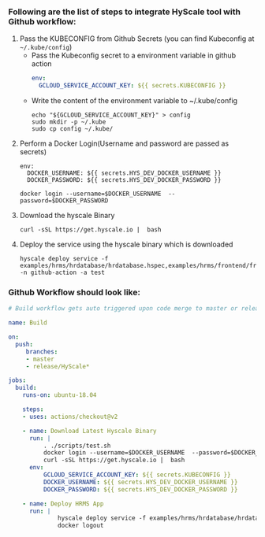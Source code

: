
### Following are the list of steps to integrate HyScale tool with Github workflow:

1. Pass the KUBECONFIG from Github Secrets (you can find Kubeconfig at `~/.kube/config`)
   * Pass the Kubeconfig secret to a environment variable in github action
     ```yaml
     env:
       GCLOUD_SERVICE_ACCOUNT_KEY: ${{ secrets.KUBECONFIG }}
     ```
   * Write the content of the environment variable to ~/.kube/config
     ```
     echo "${GCLOUD_SERVICE_ACCOUNT_KEY}" > config
     sudo mkdir -p ~/.kube
     sudo cp config ~/.kube/
     ```
1. Perform a Docker Login(Username and password are passed as secrets)
   ```
   env:
     DOCKER_USERNAME: ${{ secrets.HYS_DEV_DOCKER_USERNAME }}
     DOCKER_PASSWORD: ${{ secrets.HYS_DEV_DOCKER_PASSWORD }}
   ```
   ```
   docker login --username=$DOCKER_USERNAME  --password=$DOCKER_PASSWORD
   ```
1. Download the hyscale Binary
   ```
   curl -sSL https://get.hyscale.io |  bash
   ```
1. Deploy the service using the hyscale binary which is downloaded 
   ```
   hyscale deploy service -f examples/hrms/hrdatabase/hrdatabase.hspec,examples/hrms/frontend/frontend.hspec -n github-action -a test
   ```
### Github Workflow should look like:

```yaml
# Build workflow gets auto triggered upon code merge to master or release* branches

name: Build

on:
  push:
     branches: 
     - master
     - release/HyScale*

jobs:
  build:
    runs-on: ubuntu-18.04

    steps:
    - uses: actions/checkout@v2

    - name: Download Latest Hyscale Binary
      run: |
          . ./scripts/test.sh
          docker login --username=$DOCKER_USERNAME  --password=$DOCKER_PASSWORD
          curl -sSL https://get.hyscale.io |  bash
      env:
          GCLOUD_SERVICE_ACCOUNT_KEY: ${{ secrets.KUBECONFIG }}
          DOCKER_USERNAME: ${{ secrets.HYS_DEV_DOCKER_USERNAME }}
          DOCKER_PASSWORD: ${{ secrets.HYS_DEV_DOCKER_PASSWORD }}

    - name: Deploy HRMS App
      run: |
              hyscale deploy service -f examples/hrms/hrdatabase/hrdatabase.hspec,examples/hrms/frontend/frontend.hspec -n github-action -a test
              docker logout
```
